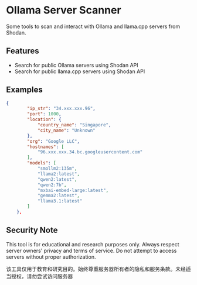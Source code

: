 # Ollama Server Scanner

Some tools to scan and interact with Ollama and llama.cpp servers from Shodan.

## Features

- Search for public Ollama servers using Shodan API
- Search for public llama.cpp servers using Shodan API


## Examples
```json
{
        "ip_str": "34.xxx.xxx.96",
        "port": 1000,
        "location": {
            "country_name": "Singapore",
            "city_name": "Unknown"
        },
        "org": "Google LLC",
        "hostnames": [
            "96.xxx.xxx.34.bc.googleusercontent.com"
        ],
        "models": [
            "smollm2:135m",
            "llama2:latest",
            "qwen2:latest",
            "qwen2:7b",
            "mxbai-embed-large:latest",
            "gemma2:latest",
            "llama3.1:latest"
        ]
    },
```

## Security Note

This tool is for educational and research purposes only. Always respect server owners' privacy and terms of service. Do not attempt to access servers without proper authorization.

该工具仅用于教育和研究目的。始终尊重服务器所有者的隐私和服务条款。未经适当授权，请勿尝试访问服务器

